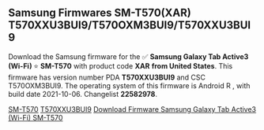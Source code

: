 <h2>Samsung Firmwares SM-T570(XAR) T570XXU3BUI9/T570OXM3BUI9/T570XXU3BUI9</h2>
Download the Samsung firmware for the ✅ <strong>Samsung Galaxy Tab Active3 (Wi-Fi) </strong> ⭐ <strong>SM-T570</strong> with product code <strong>XAR</strong> <strong> from United States</strong>. This firmware has version number PDA <strong>T570XXU3BUI9</strong> and CSC T570OXM3BUI9. The operating system of this firmware is Android R , with build date 2021-10-06. Changelist <strong>22582978</strong>.


[SM-T570](https://samfirm.shop/samsung/model/SM-T570)
[T570XXU3BUI9](https://samfirm.shop/samsung/pda/T570XXU3BUI9)
[Download Firmware Samsung Galaxy Tab Active3 (Wi-Fi) SM-T570](https://samfirm.shop/samsung/firmware/463472)
